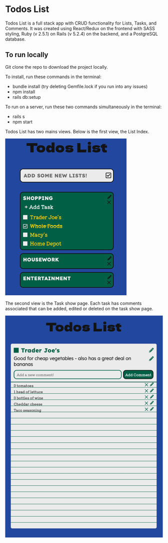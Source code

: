 # Todos List

Todos List is a full stack app with CRUD functionality for Lists, Tasks, and Comments. It was created using React/Redux on the frontend with SASS styling, Ruby (v 2.5.1) on Rails (v 5.2.4) on the backend, and a PostgreSQL database.

## To run locally

Git clone the repo to download the project locally.

To install, run these commands in the terminal:

* bundle install (try deleting Gemfile.lock if you run into any issues)
* npm install
* rails db:setup

To run on a server, run these two commands simultaneously in the terminal:

* rails s
* npm start

Todos List has two mains views. Below is the first view, the List Index.

![Todos Lists](https://github.com/joshkohane/TodosList/blob/master/app/assets/images/Todos%20Lists.png)

The second view is the Task show page. Each task has comments associated that can be added, edited or deleted on the task show page.

![Todos Tasks](https://github.com/joshkohane/TodosList/blob/master/app/assets/images/Todos%20Tasks.png)
